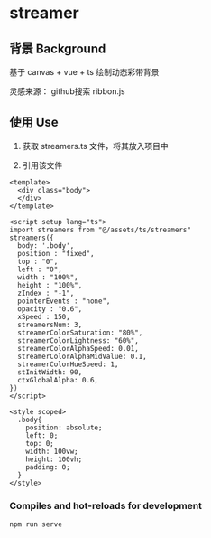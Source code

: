 # streamer

## 背景 Background

基于 canvas + vue + ts  绘制动态彩带背景

灵感来源： github搜索 ribbon.js


## 使用 Use

1. 获取 streamers.ts 文件，将其放入项目中

2. 引用该文件
```
<template>
  <div class="body">
  </div>
</template>

<script setup lang="ts">
import streamers from "@/assets/ts/streamers"
streamers({
  body: '.body',
  position : "fixed",
  top : "0",
  left : "0",
  width : "100%",
  height : "100%",
  zIndex : "-1",
  pointerEvents : "none",
  opacity : "0.6",
  xSpeed : 150,
  streamersNum: 3,
  streamerColorSaturation: "80%",
  streamerColorLightness: "60%",
  streamerColorAlphaSpeed: 0.01,
  streamerColorAlphaMidValue: 0.1,
  streamerColorHueSpeed: 1,
  stInitWidth: 90,
  ctxGlobalAlpha: 0.6,
})
</script>

<style scoped>
  .body{
    position: absolute;
    left: 0;
    top: 0;
    width: 100vw;
    height: 100vh;
    padding: 0;
  }
</style>
```

### Compiles and hot-reloads for development
```
npm run serve
```
